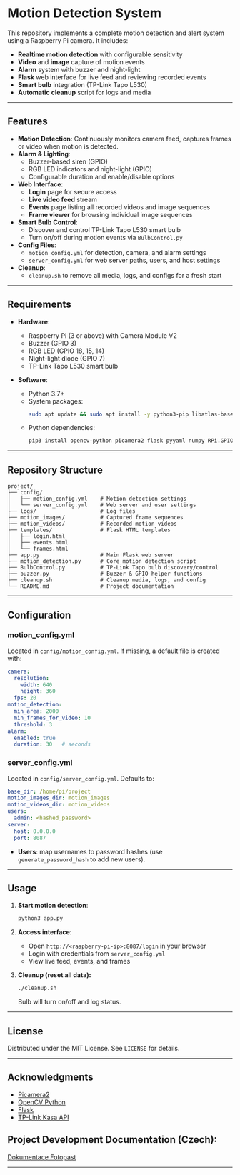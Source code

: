 # Motion Detection System

This repository implements a complete motion detection and alert system using a Raspberry Pi camera. It includes:

- **Realtime motion detection** with configurable sensitivity
- **Video** and **image** capture of motion events
- **Alarm** system with buzzer and night-light
- **Flask** web interface for live feed and reviewing recorded events
- **Smart bulb** integration (TP-Link Tapo L530)
- **Automatic cleanup** script for logs and media

---

## Features

- **Motion Detection**: Continuously monitors camera feed, captures frames or video when motion is detected.
- **Alarm & Lighting**:
  - Buzzer-based siren (GPIO)
  - RGB LED indicators and night-light (GPIO)
  - Configurable duration and enable/disable options
- **Web Interface**:
  - **Login** page for secure access
  - **Live video feed** stream
  - **Events** page listing all recorded videos and image sequences
  - **Frame viewer** for browsing individual image sequences
- **Smart Bulb Control**:
  - Discover and control TP-Link Tapo L530 smart bulb
  - Turn on/off during motion events via `BulbControl.py`
- **Config Files**:
  - `motion_config.yml` for detection, camera, and alarm settings
  - `server_config.yml` for web server paths, users, and host settings
- **Cleanup**:
  - `cleanup.sh` to remove all media, logs, and configs for a fresh start

---

## Requirements

- **Hardware**:

  - Raspberry Pi (3 or above) with Camera Module V2
  - Buzzer (GPIO 3)
  - RGB LED (GPIO 18, 15, 14)
  - Night-light diode (GPIO 7)
  - TP-Link Tapo L530 smart bulb

- **Software**:

  - Python 3.7+
  - System packages:
    ```bash
    sudo apt update && sudo apt install -y python3-pip libatlas-base-dev libjasper-dev libqtgui4 python3-pyqt5 libqt4-test
    ```
  - Python dependencies:
    ```bash
    pip3 install opencv-python picamera2 flask pyyaml numpy RPi.GPIO kasa
    ```

---

## Repository Structure

```
project/
├── config/
│   ├── motion_config.yml    # Motion detection settings
│   └── server_config.yml    # Web server and user settings
├── logs/                    # Log files
├── motion_images/           # Captured frame sequences
├── motion_videos/           # Recorded motion videos
├── templates/               # Flask HTML templates
│   ├── login.html
│   ├── events.html
│   └── frames.html
├── app.py                   # Main Flask web server
├── motion_detection.py      # Core motion detection script
├── BulbControl.py           # TP-Link Tapo bulb discovery/control
├── buzzer.py                # Buzzer & GPIO helper functions
├── cleanup.sh               # Cleanup media, logs, and config
└── README.md                # Project documentation
```

---

## Configuration

### motion\_config.yml

Located in `config/motion_config.yml`. If missing, a default file is created with:

```yaml
camera:
  resolution:
    width: 640
    height: 360
  fps: 20
motion_detection:
  min_area: 2000
  min_frames_for_video: 10
  threshold: 3
alarm:
  enabled: true
  duration: 30   # seconds
```

### server\_config.yml

Located in `config/server_config.yml`. Defaults to:

```yaml
base_dir: /home/pi/project
motion_images_dir: motion_images
motion_videos_dir: motion_videos
users:
  admin: <hashed_password>
server:
  host: 0.0.0.0
  port: 8087
```

- **Users**: map usernames to password hashes (use `generate_password_hash` to add new users).

---

## Usage

1. **Start motion detection**:

   ```bash
   python3 app.py
   ```

2. **Access interface**:

   - Open `http://<raspberry-pi-ip>:8087/login` in your browser
   - Login with credentials from `server_config.yml`
   - View live feed, events, and frames

3. **Cleanup (reset all data):**

   ```bash
   ./cleanup.sh
   ```

   Bulb will turn on/off and log status.



---

## License

Distributed under the MIT License. See `LICENSE` for details.

---

## Acknowledgments

- [Picamera2](https://www.raspberrypi.com/documentation/accessories/camera.html)
- [OpenCV Python](https://opencv.org/)
- [Flask](https://flask.palletsprojects.com/)
- [TP-Link Kasa API](https://github.com/python-kasa/python-kasa)

## Project Development Documentation (Czech):
[Dokumentace Fotopast](https://docs.google.com/document/d/1T_77nNW-4EIYlkuLjfPUxXBPPdTqFolsGkV9bxoDwQs/edit?usp=sharing)

****
